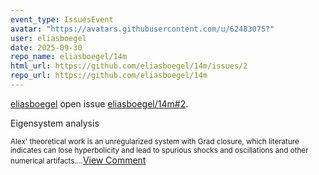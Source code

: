 ```yaml
---
event_type: IssuesEvent
avatar: "https://avatars.githubusercontent.com/u/62483075?"
user: eliasboegel
date: 2025-09-30
repo_name: eliasboegel/14m
html_url: https://github.com/eliasboegel/14m/issues/2
repo_url: https://github.com/eliasboegel/14m
---
```


<a href='https://github.com/eliasboegel' target='_blank'>eliasboegel</a> open issue <a href='https://github.com/eliasboegel/14m/issues/2' target='_blank'>eliasboegel/14m#2</a>.

<p>Eigensystem analysis</p><small>Alex' theoretical work is an unregularized system with Grad closure, which literature indicates can lose hyperbolicity and lead to spurious shocks and oscillations and other numerical artifacts....</small><a href='https://github.com/eliasboegel/14m/issues/2' target='_blank'>View Comment</a>